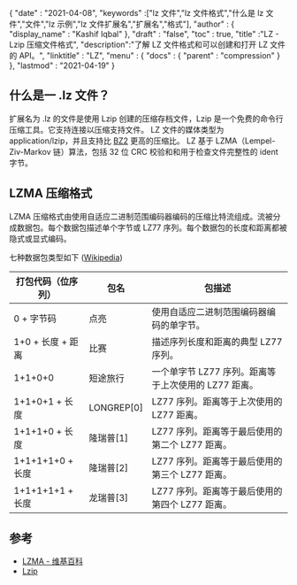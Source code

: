 {
  "date" : "2021-04-08",
  "keywords" :["lz 文件","lz 文件格式","什么是 lz 文件","文件","lz 示例","lz 文件扩展名","扩展名","格式"],
  "author" : {
    "display_name" : "Kashif Iqbal"
},
  "draft" : "false",
  "toc" : true,
  "title" :"LZ - Lzip 压缩文件格式",
  "description":"了解 LZ 文件格式和可以创建和打开 LZ 文件的 API。",
  "linktitle" : "LZ",
  "menu" : {
    "docs" : {
      "parent" : "compression"
}
},
  "lastmod" : "2021-04-19"
}

## 什么是一 .lz 文件？

扩展名为 .lz 的文件是使用 Lzip 创建的压缩存档文件，Lzip 是一个免费的命令行压缩工具。它支持连接以压缩支持文件。 LZ 文件的媒体类型为 application/lzip，并且支持比 [BZ2](/zh/compression/bz2/) 更高的压缩比。 LZ 基于 LZMA（Lempel-Ziv-Markov 链）算法，包括 32 位 CRC 校验和和用于检查文件完整性的 ident 字节。

## LZMA 压缩格式

LZMA 压缩格式由使用自适应二进制范围编码器编码的压缩比特流组成。流被分成数据包。每个数据包描述单个字节或 LZ77 序列。每个数据包的长度和距离都被隐式或显式编码。

七种数据包类型如下 ([Wikipedia](https://en.wikipedia.org/wiki/Lempel%E2%80%93Ziv%E2%80%93Markov_chain_algorithm#Compressed_format_overview))

|打包代码（位序列） |包名 |包描述|
---|---|---|
|0 + 字节码|点亮|使用自适应二进制范围编码器编码的单字节。
|1+0 + 长度 + 距离 |比赛|描述序列长度和距离的典型 LZ77 序列。
|1+1+0+0|短途旅行|一个单字节 LZ77 序列。距离等于上次使用的 LZ77 距离。|
|1+1+0+1 + 长度| LONGREP[0]| LZ77 序列。距离等于上次使用的 LZ77 距离。|
|1+1+1+0 + 长度|隆瑞普[1]| LZ77 序列。距离等于最后使用的第二个 LZ77 距离。
|1+1+1+1+0 + 长度|隆瑞普[2]| LZ77 序列。距离等于最后使用的第三个 LZ77 距离。|
|1+1+1+1+1 + 长度|龙瑞普[3]| LZ77 序列。距离等于最后使用的第四个 LZ77 距离。


## 参考

* [LZMA - 维基百科](https://en.wikipedia.org/wiki/Lempel%E2%80%93Ziv%E2%80%93Markov_chain_algorithm#Compressed_format_overview)
* [Lzip](https://en.wikipedia.org/wiki/Lzip)

